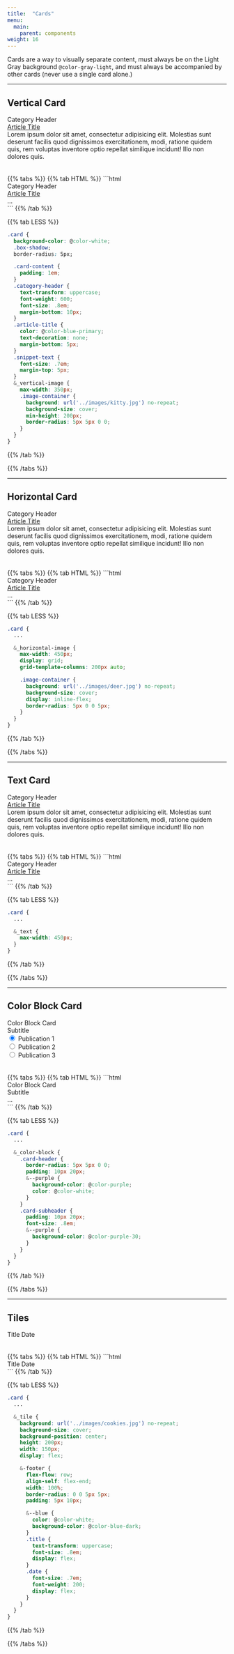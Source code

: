 ```yaml
---
title:  "Cards"
menu:
  main:
    parent: components
weight: 16
---
```

Cards are a way to visually separate content, must always be on the Light Gray background `@color-gray-light`, and must always be accompanied by other cards (never use a single card alone.)

---


## Vertical Card
<div class="card card_vertical-image">
  <div class="image-container"></div>
  <div class="card-content">
    <div class="category-header">Category Header</div>
    <a href="#" class="article-title">Article Title</a>
    <div class="snippet-text">Lorem ipsum dolor sit amet, consectetur adipisicing elit. Molestias sunt deserunt facilis quod dignissimos exercitationem, modi, ratione quidem quis, rem voluptas inventore optio repellat similique incidunt! Illo non dolores quis.</div>
  </div>
</div>
<br>
<br>
{{% tabs %}}
{{% tab HTML %}}
```html
<div class="card card_vertical-image">
 <div class="image-container"></div>
 <div class="card-content">
   <div class="category-header">Category Header</div>
   <a href="#" class="article-title">Article Title</a>
   <div class="snippet-text">
     ...
   </div>
 </div>
</div>
 ```
{{% /tab %}}

{{% tab LESS %}}
  ```CSS
  .card {
    background-color: @color-white;
    .box-shadow;
    border-radius: 5px;

    .card-content {
      padding: 1em;
    }
    .category-header {
      text-transform: uppercase;
      font-weight: 600;
      font-size: .8em;
      margin-bottom: 10px;
    }
    .article-title {
      color: @color-blue-primary;
      text-decoration: none;
      margin-bottom: 5px;
    }
    .snippet-text {
      font-size: .7em;
      margin-top: 5px;
    }
    &_vertical-image {
      max-width: 350px;
      .image-container {
        background: url('../images/kitty.jpg') no-repeat;
        background-size: cover;
        min-height: 200px;
        border-radius: 5px 5px 0 0;
      }
    }
  }
  ```
{{% /tab %}}

{{% /tabs %}}

---

## Horizontal Card
<div class="card card_horizontal-image">
  <div class="image-container"></div>
  <div class="card-content">
    <div class="category-header">Category Header</div>
    <a href="#" class="article-title">Article Title</a>
    <div class="snippet-text">Lorem ipsum dolor sit amet, consectetur adipisicing elit. Molestias sunt deserunt facilis quod dignissimos exercitationem, modi, ratione quidem quis, rem voluptas inventore optio repellat similique incidunt! Illo non dolores quis.</div>
  </div>
</div>
<br>
<br>
{{% tabs %}}
{{% tab HTML %}}
```html
<div class="card card_horizontal-image">
 <div class="image-container"></div>
 <div class="card-content">
   <div class="category-header">Category Header</div>
   <a href="#" class="article-title">Article Title</a>
   <div class="snippet-text">
     ...
   </div>
 </div>
</div>
 ```
{{% /tab %}}

{{% tab LESS %}}
  ```CSS
  .card {
    ...

    &_horizontal-image {
      max-width: 450px;
      display: grid;
      grid-template-columns: 200px auto;

      .image-container {
        background: url('../images/deer.jpg') no-repeat;
        background-size: cover;
        display: inline-flex;
        border-radius: 5px 0 0 5px;
      }
    }
  }
  ```
{{% /tab %}}

{{% /tabs %}}

---

## Text Card
<div class="card card_text">
  <div class="card-content">
    <div class="category-header">Category Header</div>
    <a href="#" class="article-title">Article Title</a>
    <div class="snippet-text">Lorem ipsum dolor sit amet, consectetur adipisicing elit. Molestias sunt deserunt facilis quod dignissimos exercitationem, modi, ratione quidem quis, rem voluptas inventore optio repellat similique incidunt! Illo non dolores quis.</div>
  </div>
</div>
<br>
<br>
{{% tabs %}}
{{% tab HTML %}}
```html
<div class="card card_text">
 <div class="card-content">
   <div class="category-header">Category Header</div>
   <a href="#" class="article-title">Article Title</a>
   <div class="snippet-text">
     ...
   </div>
 </div>
</div>
 ```
{{% /tab %}}

{{% tab LESS %}}
  ```CSS
  .card {
    ...

    &_text {
      max-width: 450px;
    }
  }
  ```
{{% /tab %}}

{{% /tabs %}}

---

## Color Block Card
<div class="card card_color-block">
  <div class="card-header card-header--purple">
    <div class="title">Color Block Card</div>
  </div>
  <div class="card-subheader card-subheader--purple">
    <div class="subtitle">Subtitle</div>
  </div>
  <div class="card-content">
    <input type="radio" id="pub-1" name="sample" checked />
    <label for="pub-1">Publication 1</label>
    <br>
    <input type="radio" id="pub-2" name="sample" />
    <label for="pub-2">Publication 2</label>
    <br>
    <input type="radio" id="pub-3" name="sample" />
    <label for="pub-3">Publication 3</label>
  </div>
</div>
<br>
<br>
{{% tabs %}}
{{% tab HTML %}}
```html
<div class="card card_color-block">
 <div class="card-header card-header--purple">
   <div class="title">Color Block Card</div>
 </div>
 <div class="card-subheader card-subheader--purple">
   <div class="subtitle">Subtitle</div>
 </div>
 <div class="card-content">
   ...
 </div>
</div>
 ```
{{% /tab %}}

{{% tab LESS %}}
  ```CSS
  .card {
    ...

    &_color-block {
      .card-header {
        border-radius: 5px 5px 0 0;
        padding: 10px 20px;
        &--purple {
          background-color: @color-purple;
          color: @color-white;
        }
      }
      .card-subheader {
        padding: 10px 20px;
        font-size: .8em;
        &--purple {
          background-color: @color-purple-30;
        }
      }
    }
  }
  ```
{{% /tab %}}

{{% /tabs %}}

---

## Tiles
<div class="card card_tile">
  <div class="card_tile-footer card_tile-footer--blue">
    <span class="title">Title</span>
    <span class="date">Date</span>
  </div>
</div>
<br>
<br>
{{% tabs %}}
{{% tab HTML %}}
```html
<div class="card card_tile">
 <div class="card_tile-footer card_tile-footer--blue">
   <span class="title">Title</span>
   <span class="date">Date</span>
 </div>
</div>
 ```
{{% /tab %}}

{{% tab LESS %}}
  ```CSS
  .card {
    ...

    &_tile {
      background: url('../images/cookies.jpg') no-repeat;
      background-size: cover;
      background-position: center;
      height: 200px;
      width: 150px;
      display: flex;

      &-footer {
        flex-flow: row;
        align-self: flex-end;
        width: 100%;
        border-radius: 0 0 5px 5px;
        padding: 5px 10px;

        &--blue {
          color: @color-white;
          background-color: @color-blue-dark;
        }
        .title {
          text-transform: uppercase;
          font-size: .8em;
          display: flex;
        }
        .date {
          font-size: .7em;
          font-weight: 200;
          display: flex;
        }
      }
    }
  }
  ```
{{% /tab %}}

{{% /tabs %}}
